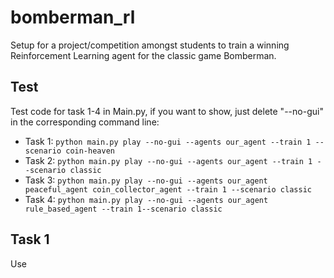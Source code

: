 # bomberman_rl
Setup for a project/competition amongst students to train a winning Reinforcement Learning agent for the classic game Bomberman.


## Test

Test code for task 1-4 in Main.py, if you want to show, just delete "--no-gui" in the corresponding command line:
- Task 1: `python main.py play --no-gui --agents our_agent --train 1 --scenario coin-heaven`
- Task 2: `python main.py play --no-gui --agents our_agent --train 1 --scenario classic`
- Task 3: `python main.py play --no-gui --agents our_agent peaceful_agent coin_collector_agent --train 1 --scenario classic`
- Task 4: `python main.py play --no-gui --agents our_agent rule_based_agent --train 1--scenario classic`

## Task 1

Use 
